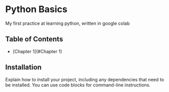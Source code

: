 # Python Basics

My first practice at learning python, written in google colab

## Table of Contents

- [Chapter 1](#Chapter 1)

## Installation

Explain how to install your project, including any dependencies that need to be installed. You can use code blocks for command-line instructions.

```bash

